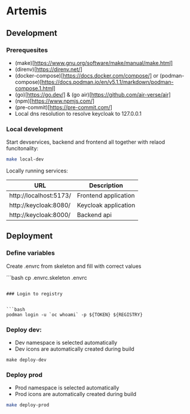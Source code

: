 # Artemis

## Development

### Prerequesites

- (make)[https://www.gnu.org/software/make/manual/make.html]
- (direnv)[https://direnv.net/]
- (docker-compose)[https://docs.docker.com/compose/] or (podman-compose)[https://docs.podman.io/en/v5.1.1/markdown/podman-compose.1.html]
- (go)[https://go.dev/] & (go air)[https://github.com/air-verse/air]
- (npm)[https://www.npmjs.com/]
- (pre-commit)[https://pre-commit.com/]
- Local dns resolution to resolve keycloak to 127.0.0.1

### Local development

Start devservices, backend and frontend all together with relaod funcitonality:

```bash
make local-dev
```

Locally running services:

| URL                    | Description          |
| ---------------------- | -------------------- |
| http://localhost:5173/ | Frontend application |
| http://keycloak:8080/  | Keycloak application |
| http://keycloak:8000/  | Backend api          |


## Deployment

### Define variables

Create .envrc from skeleton and fill with correct values

´´´bash
cp .envrc.skeleton .envrc
```

### Login to registry


```bash
podman login -u `oc whoami` -p ${TOKEN} ${REGISTRY}
```

### Deploy dev:

- Dev namespace is selected automatically
- Dev icons are automatically created during build

```
make deploy-dev
```

### Deploy prod

- Prod namespace is selected automatically
- Prod icons are automatically created during build

```bash
make deploy-prod
```